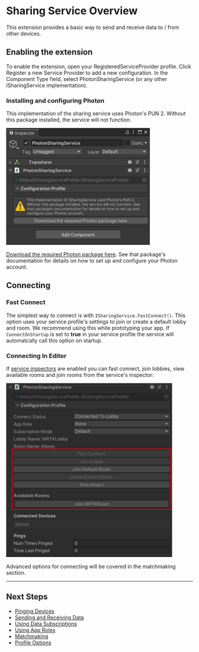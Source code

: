# Sharing Service Overview

This extension provides a basic way to send and receive data to / from other devices.

## Enabling the extension

To enable the extension, open your RegisteredServiceProvider profile. Click Register a new Service Provider to add a new configuration. In the Component Type field, select PhotonSharingService (or any other ISharingService implementation).

### Installing and configuring Photon

This implementation of the sharing service uses Photon's PUN 2. Without this package installed, the service will not function.

![Editor Warning](../../Images/SharingServices/PhotonSharingServiceEditorWarning.png)

[Download the required Photon package here](https://assetstore.unity.com/packages/tools/network/pun-2-free-119922). See that package's documentation for details on how to set up and configure your Photon account.

## Connecting

### Fast Connect

The simplest way to connect is with `ISharingService.FastConnect()`. This option uses your service profile's settings to join or create a default lobby and room. We recommend using this while prototyping your app. If `ConnectOnStartup` is set to **true** in your service profile the service will automatcally call this option on startup.

### Connecting In Editor

If [service inspectors](../..\MixedRealityConfigurationGuide.md#service-inspectors) are enabled you can fast connect, join lobbies, view available rooms and join rooms from the service's inspector:

![In-Editor Connections](../../Images/SharingServices/PhotonServiceConnectInEditor.png)

Advanced options for connecting will be covered in the matchmaking section.

---
## Next Steps

- [Pinging Devices](SharingServicePingingDevices.md)
- [Sending and Receiving Data](SharingServiceSendingAndReceiving.md)
- [Using Data Subscriptions](SharingServiceDataSubscriptions.md)
- [Using App Roles](SharingServiceAppRoles.md)
- [Matchmaking](SharingServiceMatchmaking.md)
- [Profile Options](SharingServiceProfileOptions.md)
